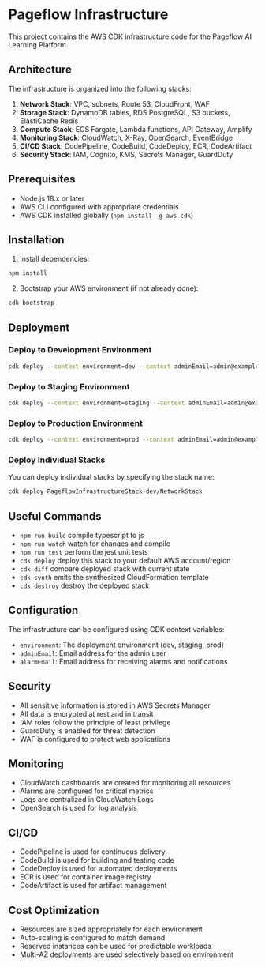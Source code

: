 # Pageflow Infrastructure

This project contains the AWS CDK infrastructure code for the Pageflow AI Learning Platform.

## Architecture

The infrastructure is organized into the following stacks:

1. **Network Stack**: VPC, subnets, Route 53, CloudFront, WAF
2. **Storage Stack**: DynamoDB tables, RDS PostgreSQL, S3 buckets, ElastiCache Redis
3. **Compute Stack**: ECS Fargate, Lambda functions, API Gateway, Amplify
4. **Monitoring Stack**: CloudWatch, X-Ray, OpenSearch, EventBridge
5. **CI/CD Stack**: CodePipeline, CodeBuild, CodeDeploy, ECR, CodeArtifact
6. **Security Stack**: IAM, Cognito, KMS, Secrets Manager, GuardDuty

## Prerequisites

- Node.js 18.x or later
- AWS CLI configured with appropriate credentials
- AWS CDK installed globally (`npm install -g aws-cdk`)

## Installation

1. Install dependencies:

```bash
npm install
```

2. Bootstrap your AWS environment (if not already done):

```bash
cdk bootstrap
```

## Deployment

### Deploy to Development Environment

```bash
cdk deploy --context environment=dev --context adminEmail=admin@example.com --context alarmEmail=alerts@example.com
```

### Deploy to Staging Environment

```bash
cdk deploy --context environment=staging --context adminEmail=admin@example.com --context alarmEmail=alerts@example.com
```

### Deploy to Production Environment

```bash
cdk deploy --context environment=prod --context adminEmail=admin@example.com --context alarmEmail=alerts@example.com
```

### Deploy Individual Stacks

You can deploy individual stacks by specifying the stack name:

```bash
cdk deploy PageflowInfrastructureStack-dev/NetworkStack
```

## Useful Commands

* `npm run build`   compile typescript to js
* `npm run watch`   watch for changes and compile
* `npm run test`    perform the jest unit tests
* `cdk deploy`      deploy this stack to your default AWS account/region
* `cdk diff`        compare deployed stack with current state
* `cdk synth`       emits the synthesized CloudFormation template
* `cdk destroy`     destroy the deployed stack

## Configuration

The infrastructure can be configured using CDK context variables:

- `environment`: The deployment environment (dev, staging, prod)
- `adminEmail`: Email address for the admin user
- `alarmEmail`: Email address for receiving alarms and notifications

## Security

- All sensitive information is stored in AWS Secrets Manager
- All data is encrypted at rest and in transit
- IAM roles follow the principle of least privilege
- GuardDuty is enabled for threat detection
- WAF is configured to protect web applications

## Monitoring

- CloudWatch dashboards are created for monitoring all resources
- Alarms are configured for critical metrics
- Logs are centralized in CloudWatch Logs
- OpenSearch is used for log analysis

## CI/CD

- CodePipeline is used for continuous delivery
- CodeBuild is used for building and testing code
- CodeDeploy is used for automated deployments
- ECR is used for container image registry
- CodeArtifact is used for artifact management

## Cost Optimization

- Resources are sized appropriately for each environment
- Auto-scaling is configured to match demand
- Reserved instances can be used for predictable workloads
- Multi-AZ deployments are used selectively based on environment